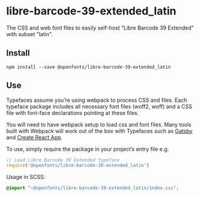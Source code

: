 
# libre-barcode-39-extended_latin

The CSS and web font files to easily self-host “Libre Barcode 39 Extended” with subset "latin".

## Install

`npm install --save @openfonts/libre-barcode-39-extended_latin`

## Use

Typefaces assume you’re using webpack to process CSS and files. Each typeface
package includes all necessary font files (woff2, woff) and a CSS file with
font-face declarations pointing at these files.

You will need to have webpack setup to load css and font files. Many tools built
with Webpack will work out of the box with Typefaces such as [Gatsby](https://github.com/gatsbyjs/gatsby)
and [Create React App](https://github.com/facebookincubator/create-react-app).

To use, simply require the package in your project’s entry file e.g.

```javascript
// Load Libre Barcode 39 Extended typeface
require('@openfonts/libre-barcode-39-extended_latin')
```

Usage in SCSS:
```scss
@import "~@openfonts/libre-barcode-39-extended_latin/index.css";
```
